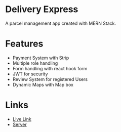 # Delivery Express
A parcel management app created with MERN Stack. 

# Features

- Payment System with Strip
- Multiple role handling
- Form handling with react hook form
- JWT for security
- Review System for registered Users
- Dynamic Maps with Map box

# Links

- [Live Link](https://dexpress-3aef2.web.app/)
- [Server](https://github.com/shahriarmostafiz/Delivery_Express_Server)
